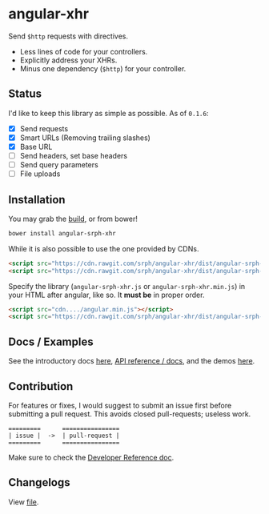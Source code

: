 angular-xhr
==============

Send ```$http``` requests with directives.

- Less lines of code for your controllers.
- Explicitly address your XHRs.
- Minus one dependency (```$http```) for your controller.

## Status

I'd like to keep this library as simple as possible. As of ```0.1.6```:

- [x] Send requests
- [x] Smart URLs (Removing trailing slashes)
- [x] Base URL
- [ ] Send headers, set base headers
- [ ] Send query parameters
- [ ] File uploads

## Installation

You may grab the [build](https://cdn.rawgit.com/srph/angular-xhr/dist/angular-srph-xhr.js), or from bower!

```bash
bower install angular-srph-xhr
```

While it is also possible to use the one provided by CDNs.

```html
<script src="https://cdn.rawgit.com/srph/angular-xhr/dist/angular-srph-xhr.js"></script>
<script src="https://cdn.rawgit.com/srph/angular-xhr/dist/angular-srph-xhr.min.js"></script>
```

Specify the library (```angular-srph-xhr.js``` or ```angular-srph-xhr.min.js```) in your HTML after angular, like so. It **must be** in proper order.

```html
<script src="cdn..../angular.min.js"></script>
<script src="https://cdn.rawgit.com/srph/angular-xhr/dist/angular-srph-xhr.min.js"></script>
```

## Docs / Examples

See the introductory docs [here](https://srph.github.io/angular-xhr), [API reference / docs](https://srph.github.io/angular-xhr/reference.html), and the demos [here](https://srph.github.io/angular-xhr/examples).

## Contribution

For features or fixes, I would suggest to submit an issue first before submitting a pull request. This avoids closed pull-requests; useless work.

```
=========      ================
| issue |  ->  | pull-request |
=========      ================
```

Make sure to check the [Developer Reference doc](//srph.github.io/angular-xhr/dev-reference.html).

## Changelogs

View [file](https://github.com/srph/angular-xhr/blob/master/CHANGELOG.MD).
